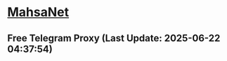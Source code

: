 
# [MahsaNet](https://t.me/mahsa_net)
## Free Telegram Proxy (Last Update: 2025-06-22 04:37:54)

    